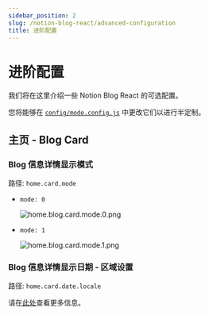 ```yaml
---
sidebar_position: 2
slug: /notion-blog-react/advanced-configuration
title: 进阶配置
---
```


# 进阶配置

我们将在这里介绍一些 Notion Blog React 的可选配置。

您将能够在 [`config/mode.config.js`](https://github.com/Harry-Yep/Notion-Blog-React/blob/main/config/mode.config.js) 中更改它们以进行半定制。

## 主页 - Blog Card

### Blog 信息详情显示模式

路径: `home.card.mode`

-   `mode: 0`

    ![home.blog.card.mode.0.png](/docs/notion-blog-react/advanced-configuration/home.blog.card.mode.0.png)

-   `mode: 1`

    ![home.blog.card.mode.1.png](/docs/notion-blog-react/advanced-configuration/home.blog.card.mode.1.png)

### Blog 信息详情显示日期 - 区域设置

路径: `home.card.date.locale`

请在[此处](https://developer.mozilla.org/en-US/docs/Web/JavaScript/Reference/Global_Objects/Date/toLocaleDateString)查看更多信息。
